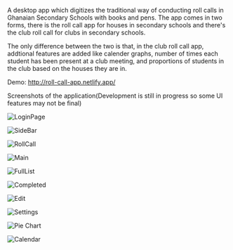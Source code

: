
A desktop app which digitizes the traditional way of conducting roll calls in Ghanaian Secondary Schools with books and pens.
The app comes in two forms, there is the roll call app for houses in secondary schools and there's the club roll call for clubs in secondary schools.

The only difference between the two is that, in the club roll call app, addtional features are added like calender graphs, number of times each student has been present at
a club meeting, and proportions of students in the club based on the houses they are in.

Demo: http://roll-call-app.netlify.app/ 

Screenshots of the application(Development is still in progress so some UI features may not be final)



![LoginPage](https://i.imgur.com/MLKFqHK.png)

![SideBar](https://i.imgur.com/Niv3ZQz.png)

![RollCall](https://i.imgur.com/6czrRCN.png)

![Main](https://i.imgur.com/UOUdMZz.png)

![FullList](https://i.imgur.com/OlJQRHx.png)

![Completed](https://i.imgur.com/gMFoV24.png)

![Edit](https://i.imgur.com/O8gNCO9.png)

![Settings](https://i.imgur.com/jOrQQdQ.png)

![Pie Chart](https://i.imgur.com/wtjhYE8.png)

![Calendar](https://i.imgur.com/yz16YZf.png)
